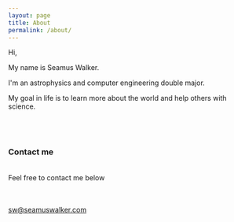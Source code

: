 ```yaml
---
layout: page
title: About
permalink: /about/
---
```


Hi,

My name is Seamus Walker.

I'm an astrophysics and computer engineering double major.

My goal in life is to learn more about the world and help others with science.  
<br/><br/><br/>
### Contact me
<br/>
Feel free to contact me below

<br/><br/>
[sw@seamuswalker.com](mailto:sw@seamuswalker.com)
